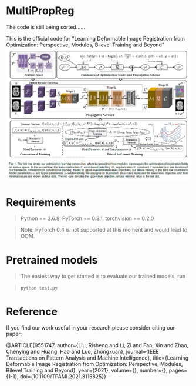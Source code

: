 # MultiPropReg

The code is still being sorted......

This is the official code for "Learning Deformable Image Registration from Optimization: Perspective, Modules, Bilevel Training and Beyond"
![Alt text](pipeline.png)


# Requirements

> Python == 3.6.8, PyTorch == 0.3.1, torchvision == 0.2.0  <br>

> Note: PyTorch 0.4 is not supported at this moment and would lead to OOM.  <br>


# Pretrained models

> The easiest way to get started is to evaluate our trained models, run

> <p> <code>python test.py</code> </p>


# Reference
If you find our work useful in your research please consider citing our paper:

@ARTICLE{9551747,
  author={Liu, Risheng and Li, Zi and Fan, Xin and Zhao, Chenying and Huang, Hao and Luo, Zhongxuan},
  journal={IEEE Transactions on Pattern Analysis and Machine Intelligence}, 
  title={Learning Deformable Image Registration from Optimization: Perspective, Modules, Bilevel Training and Beyond}, 
  year={2021},
  volume={},
  number={},
  pages={1-1},
  doi={10.1109/TPAMI.2021.3115825}}
